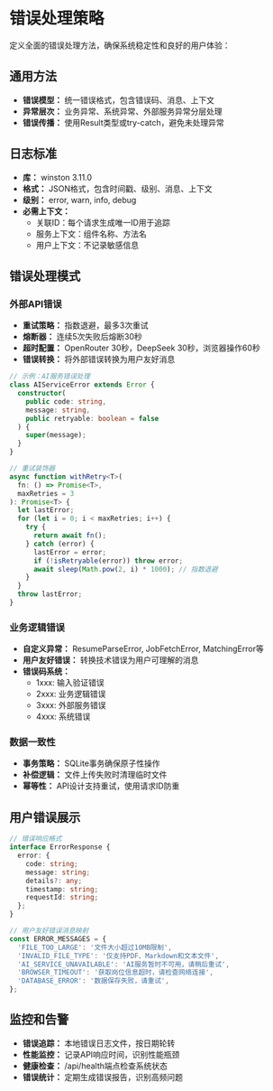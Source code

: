 # 错误处理策略

定义全面的错误处理方法，确保系统稳定性和良好的用户体验：

## 通用方法
- **错误模型：** 统一错误格式，包含错误码、消息、上下文
- **异常层次：** 业务异常、系统异常、外部服务异常分层处理
- **错误传播：** 使用Result类型或try-catch，避免未处理异常

## 日志标准
- **库：** winston 3.11.0
- **格式：** JSON格式，包含时间戳、级别、消息、上下文
- **级别：** error, warn, info, debug
- **必需上下文：**
  - 关联ID：每个请求生成唯一ID用于追踪
  - 服务上下文：组件名称、方法名
  - 用户上下文：不记录敏感信息

## 错误处理模式

### 外部API错误
- **重试策略：** 指数退避，最多3次重试
- **熔断器：** 连续5次失败后熔断30秒
- **超时配置：** OpenRouter 30秒，DeepSeek 30秒，浏览器操作60秒
- **错误转换：** 将外部错误转换为用户友好消息

```typescript
// 示例：AI服务错误处理
class AIServiceError extends Error {
  constructor(
    public code: string,
    message: string,
    public retryable: boolean = false
  ) {
    super(message);
  }
}

// 重试装饰器
async function withRetry<T>(
  fn: () => Promise<T>,
  maxRetries = 3
): Promise<T> {
  let lastError;
  for (let i = 0; i < maxRetries; i++) {
    try {
      return await fn();
    } catch (error) {
      lastError = error;
      if (!isRetryable(error)) throw error;
      await sleep(Math.pow(2, i) * 1000); // 指数退避
    }
  }
  throw lastError;
}
```

### 业务逻辑错误
- **自定义异常：** ResumeParseError, JobFetchError, MatchingError等
- **用户友好错误：** 转换技术错误为用户可理解的消息
- **错误码系统：** 
  - 1xxx: 输入验证错误
  - 2xxx: 业务逻辑错误
  - 3xxx: 外部服务错误
  - 4xxx: 系统错误

### 数据一致性
- **事务策略：** SQLite事务确保原子性操作
- **补偿逻辑：** 文件上传失败时清理临时文件
- **幂等性：** API设计支持重试，使用请求ID防重

## 用户错误展示

```typescript
// 错误响应格式
interface ErrorResponse {
  error: {
    code: string;
    message: string;
    details?: any;
    timestamp: string;
    requestId: string;
  };
}

// 用户友好错误消息映射
const ERROR_MESSAGES = {
  'FILE_TOO_LARGE': '文件大小超过10MB限制',
  'INVALID_FILE_TYPE': '仅支持PDF、Markdown和文本文件',
  'AI_SERVICE_UNAVAILABLE': 'AI服务暂时不可用，请稍后重试',
  'BROWSER_TIMEOUT': '获取岗位信息超时，请检查网络连接',
  'DATABASE_ERROR': '数据保存失败，请重试',
};
```

## 监控和告警

- **错误追踪：** 本地错误日志文件，按日期轮转
- **性能监控：** 记录API响应时间，识别性能瓶颈
- **健康检查：** /api/health端点检查系统状态
- **错误统计：** 定期生成错误报告，识别高频问题

